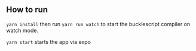 ## How to run

`yarn install` then run `yarn run watch` to start the bucklescript compiler on watch mode. 

`yarn start` starts the app via expo